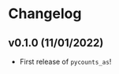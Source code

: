 # Changelog

<!--next-version-placeholder-->

## v0.1.0 (11/01/2022)

- First release of `pycounts_as`!